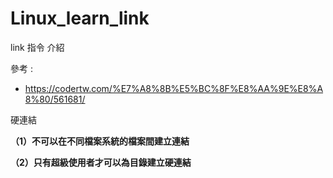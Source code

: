 # Linux_learn_link
link 指令 介紹

參考 : 
* https://codertw.com/%E7%A8%8B%E5%BC%8F%E8%AA%9E%E8%A8%80/561681/

硬連結

**（1）不可以在不同檔案系統的檔案間建立連結**

**（2）只有超級使用者才可以為目錄建立硬連結**

